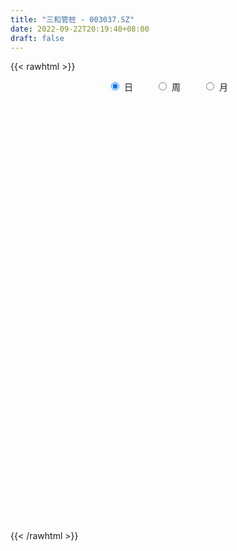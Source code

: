 ```yaml
---
title: "三和管桩 - 003037.SZ"
date: 2022-09-22T20:19:40+08:00
draft: false
---
```

{{< rawhtml >}}
    <div style="text-align: center">
        <label style="padding: 1rem;"><input style="margin-right: .5rem" type="radio" name="period" value="D" checked onclick="period_change(this)">日</label>
        <label style="padding: 1rem;"><input style="margin-right: .5rem" type="radio" name="period" value="W" onclick="period_change(this)">周</label>
        <label style="padding: 1rem;"><input style="margin-right: .5rem" type="radio" name="period" value="M" onclick="period_change(this)">月</label>
    </div>
    <div id="chart" style="height: 700px;"></div> 
    <script type="text/javascript">
        const D_v = [5301.03,1706.36,3498.71,2013.71,349649.25,334254.2,343968.99,286203.78,204456.62,157685.91,94236.72,183255.71,190884.16,237829.49,196422.0,197376.64,172792.05,131327.41,137493.92,116237.71,102566.91,311748.18,227845.79,264815.38,291096.59,201771.76,235494.17,226108.23,274872.89,354007.2,199041.1,156625.76,190788.99,308091.3,342649.59,266383.55,190186.34,237956.54,321488.14,242819.54,313119.17,256050.9,172291.54,163789.11,132136.22,150866.32,149695.83,127221.79,108490.17,94651.08,142031.72,84483.86,106888.43,70584.11,65045.91,63126.0,70216.28,133944.33,89244.57,75523.3,47062.44,70953.33,60453.13,41022.27,49917.97,50133.91,49850.0,29702.16,40403.69,71452.02,76559.81,59321.61,52942.58,39715.1,40090.27,42839.57,35541.72,54444.64,49399.37,30533.86,54380.41,36440.28,24188.76,30208.88,35808.5,22328.0,28522.53,22869.24,29165.64,25495.64,25645.24,25755.4,39080.32,25599.88,21111.59,27975.88,29688.51,16135.27,19774.58,20050.79,23814.03,15318.74,58101.99,33846.24,30864.48,28467.52,23961.0,29021.9,40413.49,73311.91,134956.51,128128.51,128453.16,91886.48,54942.56,51022.56,59024.03,49959.22,65182.86,42153.44,33028.21,35037.28,23831.06,25658.07,31730.62,27916.99,23929.85,22940.35,119281.01,225812.82,127771.06,71928.17,64176.65,59645.09,47185.16,73302.04,39650.29,42131.0,70330.91,82729.14,49218.95,46110.27,29438.0,25302.88,32396.74,87660.4,69411.8,49782.06,45460.07,26468.0,26553.58,30010.79,21167.0,23637.0,38392.74,31884.28,14632.79,20701.7,13589.74,15098.98,10272.0,12914.53,11659.0,21312.74,44224.32,17415.22,16253.22,14808.55,25032.77,11688.16,20119.31,17196.06,21965.94,17974.0,12784.85,14295.64,18733.53,11072.0,11554.65,8308.0,18277.26,12826.53,15573.79,31274.53,16316.0,15366.95,17747.79,9290.58,14943.0,15125.0,9905.0,9773.53,91908.63,95047.04,42643.95,36576.21,27342.94,37544.25,45879.87,29993.0,25105.0,21514.79,15298.0,46850.27,70587.27,46567.27,32630.48,28461.99,23954.0,17854.0,45198.0,84145.0,46287.79,25235.79,34043.0,12586.74,13490.0,10885.0,11270.0,17770.79,64590.58,39655.79,83040.53,161104.79,217487.18,257380.6,220084.38,155992.17,111512.06,64205.43,129897.32,200095.64,143507.0,89528.84,59634.0,81220.99,38849.59,36702.22,23939.47,56880.0,61277.32,35701.0,56170.62,140897.77,207141.08,107073.0,103087.68,142788.0,157267.0,104273.12,73507.0,58540.0,85213.09,49976.79,30924.79,32088.0,34344.79,42871.79,40784.0,37700.0,39213.32,62044.0,80841.52,54465.86,32310.07,37505.41,33995.07,50704.6,38510.0,81272.79,47042.48,45796.0,35990.0,26161.0,39146.0,35386.0,54786.83,64259.0,47674.0,36213.79,98830.99,254250.92,360750.94,267447.44,195051.51,140923.92,102895.84,356052.26,250495.0,185528.41,237158.74,176478.99,134289.0,105772.34,271023.76,283090.13,312162.65,310682.44,378088.28,338812.57,317728.51,292858.78,254356.79,172471.0,173235.37,205186.5,126527.5,156425.36,124815.1,94079.3,170332.0,109648.73,131991.81,136661.17,126465.74,118167.48,75030.74,66695.78,92822.83,69570.79,92495.74,131871.74,100904.74,106701.0,98325.0,208034.83,225581.19,136098.0,107469.21,88077.79,82589.0,66918.21,66697.31,76006.02,73641.0,119031.02,73761.76,60722.84,64888.1,48155.53,46585.31,60304.25,57155.52,32308.39,113858.41,259451.41,152775.25,119229.0,83759.25,66136.25,84803.06,62209.0,45056.0,37699.0,40075.0,41658.0,32731.0,39595.94,25628.0,57367.38,31073.98,26793.6,19991.0,21754.0,14942.53,24142.0,36498.0,29647.51,21206.0,43310.94,22962.0,23244.0,21061.0,12341.0,16400.58,26809.42,53262.04,36720.74,20372.0,43375.0,53705.69,76182.32,49653.58,83277.32,50372.0,41158.0,37373.0,225183.7,242214.33,124624.63,217065.72,126584.86,107900.21,101265.04,92590.74,85751.02]
const D_histogram = [0.0,0.0587122507,0.1567561822,0.2803373116,0.3655823183,0.4782947865,0.501030891,0.5250263428,0.4465246979,0.319640857,0.2130272921,0.1714471417,0.151357784,0.1556574074,0.154241751,0.1259921721,0.0399976801,-0.0235283799,-0.0785223679,-0.1627591961,-0.1367318073,-0.0866798907,-0.057181294,0.0473635719,0.1142237166,0.1326387208,0.1640939587,0.2202067461,0.3438523546,0.2721790445,0.0933458585,-0.0324483496,-0.0232421381,0.0803609158,0.1226440849,0.1316551735,0.0839398066,0.1516745557,0.1800228845,0.1709391905,0.2686684412,0.2023341445,0.1472269228,0.0161941963,-0.0739085137,-0.2055792571,-0.2614829413,-0.3199776024,-0.399274916,-0.4291081073,-0.5058064721,-0.5575659282,-0.6126843967,-0.6196736784,-0.6266265986,-0.629849506,-0.5729704649,-0.4207460372,-0.3383117736,-0.3133817183,-0.2772235533,-0.2193370329,-0.1758932593,-0.1421020645,-0.1324010226,-0.1060971658,-0.1088146594,-0.097422875,-0.0660756189,-0.028818748,0.0255710113,0.0616246084,0.0618188278,0.0668276005,0.0565702143,0.0352385398,0.0284252941,-0.0002663623,-0.0424426648,-0.077361486,-0.0636049755,-0.0696936584,-0.0647685403,-0.0798541661,-0.1160819708,-0.1327651094,-0.116237398,-0.0884297234,-0.0452355119,-0.0226383003,-0.0013203423,-0.0055312447,0.0185243953,0.0194267475,0.0140217835,0.0144875442,-0.0063133635,-0.0176409939,-0.0141006407,-0.0001184233,0.0024450822,0.0111133136,0.0639714413,0.0886415646,0.0864905925,0.0597861858,0.0310811424,-0.0063784087,-0.0013981684,0.084807816,0.1438218557,0.216832637,0.268767688,0.232681999,0.156189667,0.1148228212,0.0431337495,0.0192785302,0.0227821735,0.018309341,0.0020098075,-0.0195762521,-0.0241543094,-0.0260733349,-0.0095731133,-0.0117273396,-0.0235196254,-0.0208976073,0.0634213332,0.1733218048,0.1648265803,0.1300561358,0.114166554,0.1036639378,0.0770685847,0.0128871848,-0.0249304041,-0.0543952112,-0.0303691903,0.0074864565,0.0194617177,0.0049708848,0.0008051629,-0.0043305604,-0.0168151114,0.0216702115,0.0364287713,0.0520517516,0.0257974335,0.0116269783,-0.0070167401,-0.0076874104,-0.0161855426,-0.0150675139,-0.0487898338,-0.094812308,-0.1159213079,-0.1494003735,-0.1508847932,-0.1280648163,-0.1068701057,-0.0996869197,-0.0835662879,-0.0778146832,-0.1074042858,-0.1279930151,-0.1307201514,-0.1243637951,-0.1315091412,-0.1215538971,-0.122184988,-0.1246725848,-0.1330146587,-0.1462002628,-0.1288502581,-0.0987205552,-0.088100472,-0.0664520282,-0.0363219048,-0.012583141,0.021250136,0.0487394259,0.0668712466,0.1003712563,0.1166299679,0.1330893922,0.1268104457,0.124188601,0.120522464,0.1212246879,0.1205227486,0.1180646315,0.1794595586,0.2013058688,0.1910162457,0.1817483057,0.1585142738,0.1554630184,0.1495513171,0.1233086648,0.083503074,0.0594290331,0.0405981832,0.0419026927,0.057578296,0.0596104432,0.0605068633,0.061144709,0.0486841546,0.031108725,0.03032312,0.0515203013,0.0431475927,0.0242397387,-0.0182043525,-0.0412251885,-0.0584292733,-0.0664852559,-0.0688717207,-0.0572117404,-0.0129778464,0.0047111462,0.0412003534,0.1359678669,0.1809368928,0.2480829932,0.2050667054,0.1617989102,0.0966603364,0.0433441277,0.0314047375,0.0746717891,0.0314019917,-0.0192383587,-0.0654181637,-0.1687735727,-0.233877912,-0.2927592954,-0.3133538549,-0.2628466359,-0.1947116798,-0.1486502613,-0.1108418004,-0.0097360545,0.065138483,0.0869512879,0.1188367487,0.143606034,0.1425058085,0.1357729537,0.1147041665,0.0874074512,0.0389317884,-0.0082406314,-0.049551859,-0.0759763902,-0.0915118456,-0.1087719204,-0.1304274749,-0.1476619506,-0.1730107247,-0.1685370477,-0.1273526777,-0.1173579311,-0.1361031677,-0.1498712005,-0.1345673996,-0.1034520107,-0.0689269699,-0.0096668743,0.0122344173,0.0325183067,0.020656707,0.0198541398,0.0381053365,0.0404520368,0.0581419561,0.0658817332,0.0444928819,0.0499007894,0.1208467618,0.2352579507,0.2510394398,0.2227475816,0.1505760532,0.1679371966,0.2471427645,0.2225496906,0.1547394418,0.0860179069,0.063527651,-0.0336125194,-0.1334441772,-0.1254025284,-0.0920033777,-0.0270210112,0.092064628,0.2469049468,0.2591225981,0.2923969738,0.3134842078,0.274058725,0.2555830546,0.1982938362,0.1294391078,-0.0161023343,-0.1120603934,-0.1467659715,-0.1734728567,-0.1799692078,-0.2375030925,-0.2354005996,-0.2197435833,-0.1908053679,-0.1552630358,-0.1655921078,-0.161633944,-0.1683433906,-0.1503712011,-0.1456082178,-0.1605295014,-0.1311190571,-0.1038831906,-0.0734576958,-0.0705403057,-0.0089136016,0.0543918736,0.0629765379,0.0685785314,0.0501630688,0.0060577877,-0.0173895706,-0.045127282,-0.0427265375,-0.0399711839,-0.0217306664,-0.0278762031,-0.0412626316,-0.034141014,-0.0463696951,-0.073170918,-0.1126396053,-0.1162407901,-0.1275396815,-0.0553501515,0.0144560322,0.0331273589,-0.0087475332,-0.0046699241,0.0031178221,0.024941014,0.0147935463,0.0093564304,0.002029956,0.0085767702,-0.0007943624,-0.0024187256,-0.0144131386,-0.0150149112,-0.0524444177,-0.0827954142,-0.0814029154,-0.068936145,-0.0519391749,-0.0405335124,-0.0382433059,-0.0187250239,0.0004001535,0.0106173353,0.0319221268,0.0449469418,0.0405096229,0.0316494252,0.0299820331,0.0245457282,0.0252724734,0.0412535804,0.0301261527,0.0210293977,0.0461813742,0.062019902,0.0844510122,0.0879478628,0.10854945,0.111102984,0.0891937284,0.0739567281,0.1113952024,0.1407043899,0.1337050428,0.1518736339,0.1053845198,0.06651477,0.0279249398,0.0106151529,0.0075264985]
const D_fast = [0.0,0.0733903134,0.2106232904,0.4042887477,0.5809293339,0.8132154988,0.961209326,1.1164613636,1.1495908931,1.1026172665,1.0492605247,1.0505421597,1.068292248,1.1115062232,1.1486510046,1.1518994686,1.0759043967,1.0064962417,0.9318716617,0.8069450346,0.7987894716,0.8271714154,0.8423746886,0.9587604475,1.0541765213,1.1057512057,1.1782299333,1.2893944072,1.4990031044,1.4953745554,1.339877834,1.2059715385,1.2093672154,1.3330604983,1.4060046886,1.4479295706,1.4211991554,1.5268525434,1.6002065934,1.633857697,1.798754058,1.7830032974,1.7647028063,1.637718629,1.5291387905,1.3460732329,1.2247988133,1.0863097516,0.907193709,0.7700834909,0.5669335081,0.3757825699,0.1674930022,0.005585301,-0.1580242689,-0.3187095528,-0.405073128,-0.3580352096,-0.3601788893,-0.4135942637,-0.446741987,-0.4436897247,-0.444219266,-0.4459535874,-0.4693528011,-0.4695732358,-0.4994943941,-0.5124583286,-0.4976299771,-0.4675777932,-0.4067952811,-0.355335532,-0.3396866056,-0.3179709328,-0.3140857654,-0.326607805,-0.3263147271,-0.3550729741,-0.4078599428,-0.4621191354,-0.4642638689,-0.4877759664,-0.4990429833,-0.5340921506,-0.5993404481,-0.6492148641,-0.6617465021,-0.6560462583,-0.6241609248,-0.6072232883,-0.5862354159,-0.5918291294,-0.5631423907,-0.5573833516,-0.5592828696,-0.5551952229,-0.5775744715,-0.5933123503,-0.5932971574,-0.5793445458,-0.5761697697,-0.5647232099,-0.495872222,-0.4490417075,-0.4295700314,-0.4413278916,-0.4622626495,-0.5013168028,-0.4966861046,-0.3892781661,-0.2943086625,-0.167089722,-0.047962749,-0.0258779382,-0.0633228535,-0.075983994,-0.1368896283,-0.155925215,-0.1467260284,-0.1466215257,-0.1624186073,-0.1888987299,-0.1995153646,-0.2079527238,-0.1938457805,-0.1989318417,-0.2166040338,-0.2192064176,-0.1190321437,0.034198779,0.0669101997,0.0646537891,0.0773058458,0.092719214,0.0853910071,0.0244314034,-0.0196187865,-0.0626823964,-0.0462486731,-0.0065214122,0.0103192785,-0.0029288332,-0.0068932645,-0.0131116278,-0.0297999566,0.0141029192,0.0379686718,0.06660459,0.0467996302,0.0355359196,0.0151380161,0.0125454933,0.0000009755,-0.0026478744,-0.0485676528,-0.1182932039,-0.1683825308,-0.2392116897,-0.2784173078,-0.2876135349,-0.2931363507,-0.3108748946,-0.3156458349,-0.329347901,-0.385788575,-0.4383755581,-0.4737827322,-0.4985173247,-0.5385399561,-0.5589731863,-0.5901505241,-0.6238062672,-0.6654020058,-0.7151376756,-0.7300002354,-0.7245506713,-0.7359557061,-0.7309202694,-0.7098706222,-0.6892776437,-0.6501318327,-0.6104576863,-0.5756080539,-0.5170152301,-0.4715990266,-0.4218672542,-0.3964435892,-0.3680182838,-0.3415538047,-0.3105454088,-0.281116661,-0.2540586202,-0.1477988034,-0.0756260261,-0.0381615878,-0.0019924513,0.0144020852,0.0502165844,0.0816927125,0.0862772263,0.0673474041,0.0581306214,0.0494493173,0.0612295,0.0912996773,0.1082344352,0.1242575711,0.1401815942,0.1398920784,0.1300938301,0.136889005,0.1709662616,0.1733804512,0.1605325319,0.1135373526,0.0802102195,0.0483988164,0.0237215197,0.0041171247,0.00147417,0.0424636023,0.0613303815,0.108119677,0.2368791573,0.3270824064,0.4562492551,0.4644996436,0.461681576,0.4207080862,0.3782279095,0.3741397037,0.4360747026,0.4006554031,0.345205463,0.2826711171,0.137122315,0.0135484977,-0.1185227096,-0.2174557328,-0.2326601728,-0.2132031367,-0.2043042835,-0.1942062727,-0.0955345404,-0.0043753822,0.0391752448,0.1007698927,0.1614406865,0.1959669131,0.2231772967,0.2307845512,0.2253396987,0.186596983,0.1373644053,0.083665213,0.0382465842,-0.0001668325,-0.0446198874,-0.0988823106,-0.153032274,-0.2216337293,-0.2592943143,-0.2499481137,-0.2692928498,-0.3220638784,-0.3732997113,-0.3916377603,-0.3863853741,-0.3690920758,-0.3122486988,-0.2872888028,-0.2588753367,-0.2655727598,-0.2614117919,-0.2336342611,-0.2211745516,-0.1889491433,-0.1647389329,-0.1750045637,-0.1571214589,-0.055963796,0.1172618805,0.1958032296,0.2231982668,0.1886707517,0.2480161942,0.3890074532,0.420051802,0.3909264137,0.3437093554,0.3371010123,0.231557712,0.0983650099,0.0750560267,0.085454333,0.1436814466,0.2857832429,0.5023497984,0.5793480992,0.6857217183,0.7851800043,0.8142692027,0.859689296,0.8519735367,0.8154785852,0.6659115596,0.5419384021,0.4705413311,0.4004662318,0.3489775787,0.2320679208,0.1753202639,0.1360413843,0.1172782578,0.1140048309,0.062277732,0.0258274097,-0.0229678845,-0.0425884952,-0.0742275664,-0.1292812253,-0.1326505453,-0.1313854764,-0.1193244056,-0.134042092,-0.0746437882,0.0022596554,0.0265884541,0.0493350804,0.043460385,0.0008695509,-0.0269252,-0.065944732,-0.0742256219,-0.0814630642,-0.0686552134,-0.0817698008,-0.1054718872,-0.1068855231,-0.1307066279,-0.1758005804,-0.243429169,-0.2760905513,-0.3192743631,-0.260922371,-0.1875021793,-0.1605490128,-0.2046107881,-0.2017006602,-0.1931334583,-0.1650750129,-0.171524094,-0.1746221024,-0.1814410878,-0.1727500811,-0.1823198042,-0.1845488488,-0.2001465464,-0.2045020469,-0.2550426578,-0.3060925079,-0.3250507379,-0.3298180038,-0.3258058274,-0.324533543,-0.331804163,-0.3169671369,-0.2977419212,-0.2848704055,-0.2555850824,-0.2313235319,-0.225633445,-0.2265812864,-0.2207531703,-0.2200530431,-0.2130081795,-0.1867136775,-0.190309567,-0.1941489726,-0.1574516525,-0.1261081493,-0.082564286,-0.0570804697,-0.00934152,0.02098776,0.0213769365,0.0246291182,0.0899163932,0.1544016782,0.1808285917,0.2369655914,0.2168226071,0.1945815499,0.1629729546,0.1483169559,0.1471099262]
const D_slow = [0.0,0.0146780627,0.0538671082,0.1239514361,0.2153470157,0.3349207123,0.4601784351,0.5914350208,0.7030661952,0.7829764095,0.8362332325,0.879095018,0.916934464,0.9558488158,0.9944092536,1.0259072966,1.0359067166,1.0300246216,1.0103940296,0.9697042306,0.9355212788,0.9138513061,0.8995559826,0.9113968756,0.9399528047,0.9731124849,1.0141359746,1.0691876611,1.1551507498,1.2231955109,1.2465319755,1.2384198881,1.2326093536,1.2526995825,1.2833606037,1.3162743971,1.3372593488,1.3751779877,1.4201837088,1.4629185065,1.5300856168,1.5806691529,1.6174758836,1.6215244327,1.6030473042,1.55165249,1.4862817546,1.406287354,1.306468625,1.1991915982,1.0727399802,0.9333484981,0.7801773989,0.6252589794,0.4686023297,0.3111399532,0.167897337,0.0627108277,-0.0218671157,-0.1002125453,-0.1695184337,-0.2243526919,-0.2683260067,-0.3038515228,-0.3369517785,-0.3634760699,-0.3906797348,-0.4150354535,-0.4315543583,-0.4387590453,-0.4323662924,-0.4169601403,-0.4015054334,-0.3847985333,-0.3706559797,-0.3618463448,-0.3547400212,-0.3548066118,-0.365417278,-0.3847576495,-0.4006588934,-0.418082308,-0.434274443,-0.4542379846,-0.4832584773,-0.5164497546,-0.5455091041,-0.567616535,-0.5789254129,-0.584584988,-0.5849150736,-0.5862978847,-0.5816667859,-0.5768100991,-0.5733046532,-0.5696827671,-0.571261108,-0.5756713565,-0.5791965166,-0.5792261225,-0.5786148519,-0.5758365235,-0.5598436632,-0.5376832721,-0.5160606239,-0.5011140775,-0.4933437919,-0.494938394,-0.4952879362,-0.4740859821,-0.4381305182,-0.383922359,-0.316730437,-0.2585599372,-0.2195125205,-0.1908068152,-0.1800233778,-0.1752037453,-0.1695082019,-0.1649308666,-0.1644284148,-0.1693224778,-0.1753610551,-0.1818793889,-0.1842726672,-0.1872045021,-0.1930844084,-0.1983088103,-0.182453477,-0.1391230258,-0.0979163807,-0.0654023467,-0.0368607082,-0.0109447238,0.0083224224,0.0115442186,0.0053116176,-0.0082871852,-0.0158794828,-0.0140078687,-0.0091424392,-0.007899718,-0.0076984273,-0.0087810674,-0.0129848453,-0.0075672924,0.0015399005,0.0145528384,0.0210021967,0.0239089413,0.0221547563,0.0202329037,0.016186518,0.0124196396,0.0002221811,-0.0234808959,-0.0524612229,-0.0898113162,-0.1275325145,-0.1595487186,-0.186266245,-0.211187975,-0.2320795469,-0.2515332177,-0.2783842892,-0.310382543,-0.3430625808,-0.3741535296,-0.4070308149,-0.4374192892,-0.4679655362,-0.4991336824,-0.5323873471,-0.5689374128,-0.6011499773,-0.6258301161,-0.6478552341,-0.6644682412,-0.6735487174,-0.6766945026,-0.6713819686,-0.6591971122,-0.6424793005,-0.6173864864,-0.5882289945,-0.5549566464,-0.523254035,-0.4922068847,-0.4620762687,-0.4317700967,-0.4016394096,-0.3721232517,-0.327258362,-0.2769318949,-0.2291778334,-0.183740757,-0.1441121886,-0.105246434,-0.0678586047,-0.0370314385,-0.01615567,-0.0012984117,0.0088511341,0.0193268073,0.0337213813,0.0486239921,0.0637507079,0.0790368851,0.0912079238,0.098985105,0.106565885,0.1194459604,0.1302328585,0.1362927932,0.1317417051,0.1214354079,0.1068280896,0.0902067757,0.0729888455,0.0586859104,0.0554414488,0.0566192353,0.0669193236,0.1009112904,0.1461455136,0.2081662619,0.2594329382,0.2998826658,0.3240477499,0.3348837818,0.3427349662,0.3614029135,0.3692534114,0.3644438217,0.3480892808,0.3058958876,0.2474264096,0.1742365858,0.0958981221,0.0301864631,-0.0184914569,-0.0556540222,-0.0833644723,-0.0857984859,-0.0695138652,-0.0477760432,-0.018066856,0.0178346525,0.0534611046,0.087404343,0.1160803847,0.1379322475,0.1476651946,0.1456050367,0.133217072,0.1142229744,0.091345013,0.0641520329,0.0315451642,-0.0053703234,-0.0486230046,-0.0907572665,-0.122595436,-0.1519349187,-0.1859607107,-0.2234285108,-0.2570703607,-0.2829333634,-0.3001651059,-0.3025818245,-0.2995232201,-0.2913936434,-0.2862294667,-0.2812659317,-0.2717395976,-0.2616265884,-0.2470910994,-0.2306206661,-0.2194974456,-0.2070222483,-0.1768105578,-0.1179960702,-0.0552362102,0.0004506852,0.0380946985,0.0800789976,0.1418646888,0.1975021114,0.2361869719,0.2576914486,0.2735733613,0.2651702315,0.2318091872,0.2004585551,0.1774577107,0.1707024578,0.1937186149,0.2554448516,0.3202255011,0.3933247445,0.4716957965,0.5402104777,0.6041062414,0.6536797004,0.6860394774,0.6820138938,0.6539987955,0.6173073026,0.5739390884,0.5289467865,0.4695710134,0.4107208635,0.3557849676,0.3080836257,0.2692678667,0.2278698398,0.1874613538,0.1453755061,0.1077827058,0.0713806514,0.031248276,-0.0015314882,-0.0275022859,-0.0458667098,-0.0635017863,-0.0657301866,-0.0521322182,-0.0363880838,-0.0192434509,-0.0067026837,-0.0051882368,-0.0095356295,-0.02081745,-0.0314990844,-0.0414918803,-0.0469245469,-0.0538935977,-0.0642092556,-0.0727445091,-0.0843369329,-0.1026296624,-0.1307895637,-0.1598497612,-0.1917346816,-0.2055722195,-0.2019582114,-0.1936763717,-0.195863255,-0.197030736,-0.1962512805,-0.190016027,-0.1863176404,-0.1839785328,-0.1834710438,-0.1813268512,-0.1815254418,-0.1821301232,-0.1857334079,-0.1894871357,-0.2025982401,-0.2232970937,-0.2436478225,-0.2608818588,-0.2738666525,-0.2840000306,-0.2935608571,-0.298242113,-0.2981420747,-0.2954877409,-0.2875072092,-0.2762704737,-0.266143068,-0.2582307117,-0.2507352034,-0.2445987713,-0.238280653,-0.2279672579,-0.2204357197,-0.2151783703,-0.2036330267,-0.1881280512,-0.1670152982,-0.1450283325,-0.11789097,-0.090115224,-0.0678167919,-0.0493276099,-0.0214788093,0.0136972882,0.0471235489,0.0850919574,0.1114380874,0.1280667799,0.1350480148,0.137701803,0.1395834277]
const D_data = [['2021-02-04', 7.66, 9.19, 7.66, 9.19],['2021-02-05', 10.11, 10.11, 10.11, 10.11],['2021-02-08', 11.12, 11.12, 11.12, 11.12],['2021-02-09', 12.23, 12.23, 12.23, 12.23],['2021-02-10', 13.45, 12.6, 11.89, 13.45],['2021-02-18', 11.8, 13.86, 11.55, 13.86],['2021-02-19', 13.37, 13.55, 13.02, 15.0],['2021-02-22', 13.21, 14.18, 13.02, 14.47],['2021-02-23', 13.85, 13.23, 13.1, 14.17],['2021-02-24', 13.16, 12.48, 12.31, 13.17],['2021-02-25', 12.55, 12.43, 12.37, 12.79],['2021-02-26', 12.05, 13.12, 11.9, 13.49],['2021-03-01', 12.97, 13.48, 12.78, 14.0],['2021-03-02', 13.3, 14.0, 13.24, 14.38],['2021-03-03', 13.68, 14.2, 13.46, 14.33],['2021-03-04', 14.1, 14.04, 13.93, 14.69],['2021-03-05', 13.7, 13.22, 13.17, 14.5],['2021-03-08', 13.15, 13.25, 12.99, 13.67],['2021-03-09', 12.98, 13.14, 12.37, 13.59],['2021-03-10', 12.91, 12.44, 12.38, 13.36],['2021-03-11', 12.76, 13.68, 12.63, 13.68],['2021-03-12', 14.48, 14.23, 13.9, 14.98],['2021-03-15', 14.0, 14.26, 14.0, 15.3],['2021-03-16', 14.34, 15.69, 13.8, 15.69],['2021-03-17', 15.41, 15.88, 15.01, 16.48],['2021-03-18', 15.48, 15.74, 15.07, 15.92],['2021-03-19', 15.4, 16.3, 15.31, 16.96],['2021-03-22', 16.3, 17.15, 16.06, 17.57],['2021-03-23', 17.15, 18.87, 16.61, 18.87],['2021-03-24', 18.84, 16.98, 16.98, 19.78],['2021-03-25', 15.8, 15.28, 15.28, 16.28],['2021-03-26', 14.85, 15.32, 14.7, 15.87],['2021-03-29', 15.15, 16.85, 15.15, 16.85],['2021-03-30', 16.86, 18.54, 16.86, 18.54],['2021-03-31', 18.61, 18.43, 17.65, 20.3],['2021-04-01', 17.86, 18.44, 17.24, 19.22],['2021-04-02', 18.17, 17.9, 17.4, 18.73],['2021-04-06', 17.61, 19.69, 17.26, 19.69],['2021-04-07', 20.47, 19.79, 19.12, 21.0],['2021-04-08', 19.46, 19.72, 18.99, 20.97],['2021-04-09', 19.14, 21.69, 19.14, 21.69],['2021-04-12', 20.95, 20.13, 19.6, 21.25],['2021-04-13', 19.97, 20.31, 19.65, 21.2],['2021-04-14', 19.75, 19.15, 18.28, 20.2],['2021-04-15', 19.13, 19.27, 18.8, 19.97],['2021-04-16', 19.05, 18.26, 18.11, 19.27],['2021-04-19', 17.92, 18.73, 17.54, 18.99],['2021-04-20', 18.51, 18.36, 18.3, 19.35],['2021-04-21', 18.36, 17.63, 17.51, 18.38],['2021-04-22', 18.01, 17.8, 17.71, 18.5],['2021-04-23', 17.8, 16.71, 16.38, 17.98],['2021-04-26', 16.72, 16.39, 16.21, 16.83],['2021-04-27', 16.49, 15.71, 15.6, 16.83],['2021-04-28', 15.5, 15.75, 15.37, 15.86],['2021-04-29', 15.73, 15.29, 15.2, 15.74],['2021-04-30', 15.14, 14.86, 14.83, 15.35],['2021-05-06', 14.88, 15.31, 14.87, 15.5],['2021-05-07', 15.32, 16.69, 15.06, 16.84],['2021-05-10', 16.37, 16.15, 16.04, 16.59],['2021-05-11', 16.1, 15.45, 15.06, 16.1],['2021-05-12', 15.26, 15.5, 15.01, 15.6],['2021-05-13', 15.3, 15.8, 15.16, 16.29],['2021-05-14', 15.57, 15.7, 15.43, 16.01],['2021-05-17', 15.77, 15.62, 15.51, 15.97],['2021-05-18', 15.51, 15.28, 15.08, 15.51],['2021-05-19', 15.28, 15.44, 15.2, 15.79],['2021-05-20', 15.38, 15.0, 15.0, 15.38],['2021-05-21', 15.0, 15.06, 14.95, 15.18],['2021-05-24', 15.15, 15.3, 15.15, 15.47],['2021-05-25', 15.19, 15.46, 14.95, 15.66],['2021-05-26', 15.39, 15.86, 15.34, 15.97],['2021-05-27', 15.7, 15.85, 15.65, 16.04],['2021-05-28', 15.8, 15.49, 15.4, 15.99],['2021-05-31', 15.4, 15.56, 15.2, 15.65],['2021-06-01', 15.56, 15.35, 15.28, 15.58],['2021-06-02', 15.31, 15.11, 15.05, 15.31],['2021-06-03', 15.24, 15.19, 15.17, 15.4],['2021-06-04', 15.19, 14.78, 14.63, 15.19],['2021-06-07', 14.75, 14.35, 14.14, 14.75],['2021-06-08', 14.32, 14.13, 14.1, 14.32],['2021-06-09', 14.05, 14.57, 14.05, 14.86],['2021-06-10', 14.42, 14.23, 14.2, 14.5],['2021-06-11', 14.1, 14.25, 14.1, 14.39],['2021-06-15', 14.25, 13.85, 13.78, 14.3],['2021-06-16', 13.9, 13.3, 13.21, 13.92],['2021-06-17', 13.35, 13.23, 13.16, 13.48],['2021-06-18', 13.23, 13.47, 13.05, 13.65],['2021-06-21', 13.39, 13.57, 13.21, 13.65],['2021-06-22', 13.68, 13.82, 13.51, 13.93],['2021-06-23', 13.83, 13.63, 13.6, 13.93],['2021-06-24', 13.58, 13.64, 13.33, 13.88],['2021-06-25', 13.6, 13.28, 13.23, 13.6],['2021-06-28', 13.28, 13.61, 13.28, 13.88],['2021-06-29', 13.45, 13.32, 13.26, 13.58],['2021-06-30', 13.32, 13.16, 13.11, 13.4],['2021-07-01', 13.09, 13.15, 13.09, 13.61],['2021-07-02', 13.02, 12.75, 12.73, 13.09],['2021-07-05', 12.7, 12.69, 12.63, 12.82],['2021-07-06', 12.83, 12.76, 12.69, 12.95],['2021-07-07', 12.6, 12.85, 12.6, 12.91],['2021-07-08', 12.9, 12.67, 12.63, 13.0],['2021-07-09', 12.77, 12.7, 12.6, 12.85],['2021-07-12', 12.82, 13.37, 12.78, 13.5],['2021-07-13', 13.2, 13.21, 13.1, 13.32],['2021-07-14', 13.24, 12.93, 12.85, 13.28],['2021-07-15', 12.96, 12.53, 12.39, 12.98],['2021-07-16', 12.4, 12.32, 12.16, 12.45],['2021-07-19', 12.29, 11.97, 11.92, 12.29],['2021-07-20', 11.94, 12.34, 11.74, 12.64],['2021-07-21', 12.83, 13.57, 12.73, 13.57],['2021-07-22', 13.54, 13.65, 13.05, 14.24],['2021-07-23', 13.5, 14.27, 13.15, 14.55],['2021-07-26', 14.37, 14.49, 13.7, 14.98],['2021-07-27', 14.15, 13.59, 13.25, 14.36],['2021-07-28', 13.3, 12.9, 12.51, 13.85],['2021-07-29', 13.03, 13.1, 12.68, 13.16],['2021-07-30', 13.17, 12.45, 12.36, 13.2],['2021-08-02', 12.38, 12.79, 12.03, 12.82],['2021-08-03', 12.98, 13.07, 12.65, 13.46],['2021-08-04', 13.15, 12.96, 12.83, 13.2],['2021-08-05', 12.79, 12.74, 12.55, 13.07],['2021-08-06', 12.74, 12.54, 12.42, 12.94],['2021-08-09', 12.4, 12.64, 12.37, 12.78],['2021-08-10', 12.65, 12.61, 12.51, 12.74],['2021-08-11', 12.65, 12.84, 12.56, 12.98],['2021-08-12', 12.76, 12.61, 12.58, 12.87],['2021-08-13', 12.56, 12.41, 12.39, 12.58],['2021-08-16', 12.42, 12.52, 12.4, 12.54],['2021-08-17', 12.55, 13.77, 12.4, 13.77],['2021-08-18', 14.25, 14.69, 13.98, 14.97],['2021-08-19', 14.09, 13.6, 13.51, 14.25],['2021-08-20', 13.51, 13.26, 13.09, 13.58],['2021-08-23', 13.39, 13.45, 13.11, 13.62],['2021-08-24', 13.36, 13.53, 13.18, 13.61],['2021-08-25', 13.57, 13.3, 13.22, 13.6],['2021-08-26', 12.75, 12.62, 12.45, 12.93],['2021-08-27', 12.52, 12.67, 12.52, 12.86],['2021-08-30', 12.6, 12.56, 12.2, 12.6],['2021-08-31', 12.56, 13.18, 12.41, 13.35],['2021-09-01', 13.0, 13.51, 12.66, 13.7],['2021-09-02', 13.52, 13.33, 13.16, 13.52],['2021-09-03', 13.31, 13.0, 12.87, 13.31],['2021-09-06', 12.94, 13.08, 12.83, 13.25],['2021-09-07', 13.06, 13.04, 12.93, 13.11],['2021-09-08', 13.03, 12.89, 12.85, 13.13],['2021-09-09', 12.9, 13.6, 12.82, 14.08],['2021-09-10', 13.47, 13.47, 13.35, 13.99],['2021-09-13', 13.29, 13.6, 13.28, 13.68],['2021-09-14', 13.5, 13.08, 13.08, 13.58],['2021-09-15', 12.91, 13.14, 12.82, 13.29],['2021-09-16', 13.13, 13.0, 12.95, 13.33],['2021-09-17', 12.98, 13.17, 12.86, 13.43],['2021-09-22', 12.99, 13.04, 12.86, 13.28],['2021-09-23', 13.13, 13.13, 13.06, 13.24],['2021-09-24', 13.19, 12.58, 12.4, 13.19],['2021-09-27', 12.58, 12.15, 11.85, 12.58],['2021-09-28', 12.09, 12.19, 12.05, 12.29],['2021-09-29', 12.2, 11.77, 11.74, 12.2],['2021-09-30', 11.86, 11.94, 11.86, 12.12],['2021-10-08', 12.15, 12.17, 12.0, 12.25],['2021-10-11', 12.24, 12.15, 12.11, 12.29],['2021-10-12', 12.14, 11.94, 11.81, 12.14],['2021-10-13', 12.01, 12.01, 11.81, 12.05],['2021-10-14', 11.91, 11.84, 11.74, 12.01],['2021-10-15', 11.68, 11.22, 11.01, 11.75],['2021-10-18', 11.12, 11.06, 11.03, 11.27],['2021-10-19', 11.05, 11.07, 11.01, 11.15],['2021-10-20', 11.06, 11.04, 11.01, 11.17],['2021-10-21', 11.04, 10.71, 10.7, 11.05],['2021-10-22', 10.87, 10.77, 10.7, 10.89],['2021-10-25', 10.57, 10.5, 10.43, 10.76],['2021-10-26', 10.5, 10.3, 10.25, 10.7],['2021-10-27', 10.34, 10.02, 9.8, 10.34],['2021-10-28', 9.92, 9.71, 9.67, 10.05],['2021-10-29', 9.7, 9.91, 9.64, 9.98],['2021-11-01', 9.95, 10.02, 9.8, 10.1],['2021-11-02', 10.09, 9.72, 9.63, 10.09],['2021-11-03', 9.7, 9.79, 9.66, 9.83],['2021-11-04', 9.7, 9.9, 9.7, 9.95],['2021-11-05', 9.9, 9.85, 9.79, 9.96],['2021-11-08', 9.85, 10.04, 9.68, 10.05],['2021-11-09', 10.04, 10.06, 10.02, 10.16],['2021-11-10', 10.03, 10.02, 9.83, 10.05],['2021-11-11', 10.02, 10.33, 9.97, 10.44],['2021-11-12', 10.23, 10.25, 10.16, 10.3],['2021-11-15', 10.24, 10.36, 10.2, 10.37],['2021-11-16', 10.37, 10.13, 10.1, 10.39],['2021-11-17', 10.13, 10.18, 10.08, 10.21],['2021-11-18', 10.19, 10.18, 10.18, 10.37],['2021-11-19', 10.18, 10.26, 10.02, 10.29],['2021-11-22', 10.39, 10.28, 10.2, 10.39],['2021-11-23', 10.32, 10.29, 10.23, 10.33],['2021-11-24', 10.27, 11.32, 10.21, 11.32],['2021-11-25', 11.4, 11.16, 11.1, 11.57],['2021-11-26', 11.16, 10.91, 10.85, 11.16],['2021-11-29', 10.89, 10.99, 10.69, 11.04],['2021-11-30', 10.96, 10.84, 10.81, 11.05],['2021-12-01', 10.87, 11.13, 10.76, 11.17],['2021-12-02', 11.1, 11.18, 10.93, 11.34],['2021-12-03', 11.1, 10.94, 10.86, 11.16],['2021-12-06', 10.99, 10.67, 10.66, 11.06],['2021-12-07', 10.67, 10.75, 10.67, 10.92],['2021-12-08', 10.68, 10.74, 10.68, 10.79],['2021-12-09', 10.81, 10.98, 10.75, 11.26],['2021-12-10', 11.02, 11.25, 11.0, 11.7],['2021-12-13', 11.16, 11.18, 10.98, 11.48],['2021-12-14', 11.14, 11.23, 10.98, 11.27],['2021-12-15', 11.23, 11.29, 11.17, 11.32],['2021-12-16', 11.33, 11.15, 11.09, 11.34],['2021-12-17', 11.15, 11.05, 11.0, 11.16],['2021-12-20', 11.03, 11.25, 10.85, 11.65],['2021-12-21', 11.15, 11.63, 11.09, 11.79],['2021-12-22', 11.61, 11.35, 11.33, 11.61],['2021-12-23', 11.38, 11.19, 11.13, 11.39],['2021-12-24', 11.18, 10.75, 10.75, 11.18],['2021-12-27', 10.72, 10.81, 10.65, 10.91],['2021-12-28', 10.89, 10.75, 10.62, 10.9],['2021-12-29', 10.78, 10.76, 10.63, 10.86],['2021-12-30', 10.76, 10.76, 10.75, 10.85],['2021-12-31', 10.78, 10.92, 10.78, 10.95],['2022-01-04', 10.92, 11.46, 10.85, 11.58],['2022-01-05', 11.5, 11.3, 11.13, 11.5],['2022-01-06', 11.35, 11.71, 11.3, 12.06],['2022-01-07', 11.71, 12.88, 11.6, 12.88],['2022-01-10', 13.19, 12.78, 12.6, 13.66],['2022-01-11', 12.96, 13.56, 12.52, 14.06],['2022-01-12', 12.9, 12.46, 12.2, 13.0],['2022-01-13', 12.23, 12.41, 12.12, 12.89],['2022-01-14', 12.34, 11.99, 11.98, 12.58],['2022-01-17', 12.03, 11.92, 11.8, 12.11],['2022-01-18', 11.88, 12.34, 11.58, 12.44],['2022-01-19', 12.12, 13.21, 12.07, 13.57],['2022-01-20', 12.8, 12.22, 12.15, 12.84],['2022-01-21', 12.04, 11.93, 11.77, 12.56],['2022-01-24', 11.81, 11.74, 11.61, 12.25],['2022-01-25', 11.6, 10.57, 10.57, 11.7],['2022-01-26', 10.22, 10.47, 10.22, 10.98],['2022-01-27', 10.52, 10.03, 9.99, 10.68],['2022-01-28', 10.21, 10.07, 10.0, 10.26],['2022-02-07', 10.21, 10.82, 10.06, 10.91],['2022-02-08', 10.9, 11.18, 10.8, 11.25],['2022-02-09', 11.15, 11.07, 11.0, 11.25],['2022-02-10', 11.38, 11.08, 10.95, 11.6],['2022-02-11', 10.92, 12.19, 10.83, 12.19],['2022-02-14', 12.26, 12.35, 12.08, 12.83],['2022-02-15', 12.36, 12.0, 11.91, 12.4],['2022-02-16', 12.01, 12.35, 11.91, 12.35],['2022-02-17', 12.2, 12.52, 11.8, 13.35],['2022-02-18', 12.18, 12.38, 11.66, 12.81],['2022-02-21', 12.53, 12.41, 12.3, 12.68],['2022-02-22', 12.3, 12.27, 12.1, 12.52],['2022-02-23', 12.15, 12.16, 12.02, 12.31],['2022-02-24', 12.09, 11.76, 11.4, 12.2],['2022-02-25', 11.75, 11.55, 11.48, 11.99],['2022-02-28', 11.58, 11.38, 11.18, 11.64],['2022-03-01', 11.45, 11.35, 11.21, 11.49],['2022-03-02', 11.3, 11.32, 11.18, 11.38],['2022-03-03', 11.3, 11.14, 11.13, 11.44],['2022-03-04', 11.01, 10.89, 10.72, 11.14],['2022-03-07', 10.88, 10.73, 10.69, 11.08],['2022-03-08', 10.83, 10.38, 10.23, 10.88],['2022-03-09', 10.38, 10.55, 9.78, 10.56],['2022-03-10', 10.73, 11.0, 10.53, 11.3],['2022-03-11', 10.8, 10.63, 10.36, 10.85],['2022-03-14', 10.5, 10.12, 10.11, 10.58],['2022-03-15', 10.16, 9.95, 9.95, 10.44],['2022-03-16', 9.95, 10.17, 9.83, 10.3],['2022-03-17', 10.26, 10.36, 10.22, 10.64],['2022-03-18', 10.18, 10.47, 10.17, 10.59],['2022-03-21', 10.46, 10.96, 10.44, 11.27],['2022-03-22', 10.89, 10.67, 10.6, 10.89],['2022-03-23', 10.72, 10.74, 10.55, 10.95],['2022-03-24', 10.62, 10.34, 10.33, 10.7],['2022-03-25', 10.44, 10.42, 10.35, 10.6],['2022-03-28', 10.38, 10.69, 10.15, 10.85],['2022-03-29', 10.63, 10.54, 10.45, 10.85],['2022-03-30', 10.5, 10.79, 10.5, 11.08],['2022-03-31', 11.02, 10.75, 10.73, 11.11],['2022-04-01', 10.51, 10.36, 10.35, 10.7],['2022-04-06', 10.27, 10.66, 10.23, 10.69],['2022-04-07', 10.64, 11.73, 10.55, 11.73],['2022-04-08', 12.11, 12.9, 12.03, 12.9],['2022-04-11', 13.2, 12.2, 12.2, 14.1],['2022-04-12', 10.98, 11.8, 10.98, 12.9],['2022-04-13', 11.55, 11.13, 11.02, 11.98],['2022-04-14', 11.11, 12.24, 10.96, 12.24],['2022-04-15', 13.43, 13.46, 13.08, 13.46],['2022-04-18', 13.17, 12.52, 12.45, 14.35],['2022-04-19', 12.21, 11.91, 11.68, 12.37],['2022-04-20', 11.84, 11.66, 11.29, 12.0],['2022-04-21', 11.44, 12.09, 11.35, 12.25],['2022-04-22', 11.71, 10.88, 10.88, 11.75],['2022-04-25', 10.2, 10.28, 9.95, 10.89],['2022-04-26', 10.38, 11.31, 10.25, 11.31],['2022-04-27', 12.44, 11.68, 11.0, 12.44],['2022-04-28', 11.13, 12.32, 10.72, 12.61],['2022-04-29', 11.93, 13.55, 11.7, 13.55],['2022-05-05', 14.0, 14.91, 12.8, 14.91],['2022-05-06', 14.11, 13.82, 13.8, 15.81],['2022-05-09', 13.8, 14.48, 13.75, 15.2],['2022-05-10', 13.68, 14.78, 13.52, 15.51],['2022-05-11', 15.07, 14.28, 14.2, 15.53],['2022-05-12', 13.87, 14.68, 13.63, 14.85],['2022-05-13', 14.57, 14.26, 14.05, 14.66],['2022-05-16', 14.16, 14.0, 13.72, 14.9],['2022-05-17', 13.53, 12.6, 12.6, 13.83],['2022-05-18', 12.32, 12.61, 12.3, 12.81],['2022-05-19', 12.36, 13.01, 12.36, 13.2],['2022-05-20', 13.04, 12.9, 12.83, 13.32],['2022-05-23', 13.02, 13.0, 12.76, 13.12],['2022-05-24', 13.22, 12.09, 12.03, 13.5],['2022-05-25', 11.99, 12.56, 11.99, 12.59],['2022-05-26', 12.53, 12.65, 12.53, 13.25],['2022-05-27', 12.58, 12.82, 12.48, 13.2],['2022-05-30', 12.69, 12.98, 12.37, 13.06],['2022-05-31', 12.7, 12.38, 12.25, 12.73],['2022-06-01', 12.42, 12.44, 12.13, 12.58],['2022-06-02', 12.4, 12.19, 12.1, 12.46],['2022-06-06', 12.16, 12.42, 12.0, 12.54],['2022-06-07', 12.35, 12.21, 12.02, 12.46],['2022-06-08', 12.12, 11.82, 11.61, 12.43],['2022-06-09', 11.65, 12.3, 11.6, 12.3],['2022-06-10', 12.01, 12.33, 11.9, 12.4],['2022-06-13', 12.26, 12.45, 12.15, 12.53],['2022-06-14', 12.44, 12.13, 11.8, 12.72],['2022-06-15', 12.0, 13.0, 11.98, 13.2],['2022-06-16', 12.96, 13.37, 12.63, 13.57],['2022-06-17', 12.93, 12.92, 12.69, 13.09],['2022-06-20', 12.9, 12.97, 12.75, 13.25],['2022-06-21', 12.73, 12.68, 12.57, 12.97],['2022-06-22', 12.64, 12.21, 12.16, 12.67],['2022-06-23', 12.12, 12.28, 11.89, 12.32],['2022-06-24', 12.35, 12.06, 11.97, 12.38],['2022-06-27', 12.09, 12.33, 12.09, 12.45],['2022-06-28', 12.27, 12.31, 12.08, 12.47],['2022-06-29', 12.15, 12.53, 12.15, 12.66],['2022-06-30', 12.4, 12.23, 12.15, 12.46],['2022-07-01', 12.15, 12.05, 12.04, 12.37],['2022-07-04', 12.0, 12.25, 11.62, 12.28],['2022-07-05', 12.24, 11.95, 11.84, 12.25],['2022-07-06', 11.88, 11.6, 11.58, 11.94],['2022-07-07', 11.59, 11.17, 11.17, 11.6],['2022-07-08', 11.18, 11.39, 11.07, 11.68],['2022-07-11', 11.3, 11.13, 11.11, 11.3],['2022-07-12', 11.15, 12.24, 11.11, 12.24],['2022-07-13', 12.5, 12.55, 12.42, 13.22],['2022-07-14', 12.24, 12.14, 12.13, 12.82],['2022-07-15', 12.04, 11.3, 11.3, 12.14],['2022-07-18', 11.51, 11.74, 11.5, 12.4],['2022-07-19', 11.81, 11.79, 11.66, 12.0],['2022-07-20', 11.78, 12.03, 11.72, 12.2],['2022-07-21', 11.99, 11.65, 11.65, 12.0],['2022-07-22', 11.65, 11.65, 11.38, 11.74],['2022-07-25', 11.54, 11.57, 11.45, 11.75],['2022-07-26', 11.6, 11.72, 11.41, 11.74],['2022-07-27', 11.65, 11.49, 11.46, 11.79],['2022-07-28', 11.57, 11.53, 11.5, 11.69],['2022-07-29', 11.56, 11.33, 11.32, 11.62],['2022-08-01', 11.3, 11.4, 11.11, 11.4],['2022-08-02', 11.39, 10.78, 10.49, 11.39],['2022-08-03', 10.6, 10.6, 10.5, 10.93],['2022-08-04', 10.65, 10.82, 10.51, 10.84],['2022-08-05', 10.86, 10.9, 10.71, 10.92],['2022-08-08', 10.94, 10.95, 10.82, 11.14],['2022-08-09', 10.95, 10.88, 10.82, 10.96],['2022-08-10', 10.86, 10.73, 10.67, 10.86],['2022-08-11', 10.81, 10.94, 10.81, 11.18],['2022-08-12', 10.89, 10.99, 10.87, 11.07],['2022-08-15', 11.1, 10.92, 10.87, 11.1],['2022-08-16', 10.93, 11.12, 10.9, 11.29],['2022-08-17', 11.05, 11.1, 11.0, 11.19],['2022-08-18', 11.08, 10.9, 10.88, 11.08],['2022-08-19', 10.9, 10.8, 10.8, 10.99],['2022-08-22', 10.71, 10.85, 10.71, 10.87],['2022-08-23', 10.85, 10.77, 10.75, 10.85],['2022-08-24', 10.77, 10.82, 10.7, 10.98],['2022-08-25', 10.86, 11.05, 10.76, 11.2],['2022-08-26', 11.0, 10.72, 10.48, 11.0],['2022-08-29', 10.54, 10.68, 10.48, 10.7],['2022-08-30', 10.69, 11.15, 10.56, 11.33],['2022-08-31', 10.99, 11.16, 10.8, 11.25],['2022-09-01', 10.99, 11.38, 10.99, 11.58],['2022-09-02', 11.4, 11.26, 11.06, 11.4],['2022-09-05', 11.15, 11.6, 11.05, 11.65],['2022-09-06', 11.48, 11.51, 11.37, 11.57],['2022-09-07', 11.45, 11.22, 11.2, 11.45],['2022-09-08', 11.22, 11.26, 11.15, 11.43],['2022-09-09', 11.28, 12.05, 11.28, 12.39],['2022-09-13', 11.7, 12.23, 11.7, 13.0],['2022-09-14', 11.92, 11.95, 11.8, 12.12],['2022-09-15', 11.98, 12.42, 11.91, 12.7],['2022-09-16', 12.15, 11.65, 11.45, 12.22],['2022-09-19', 11.52, 11.6, 10.92, 11.95],['2022-09-20', 11.77, 11.45, 11.27, 11.85],['2022-09-21', 11.33, 11.6, 10.92, 11.74],['2022-09-22', 11.46, 11.75, 11.4, 12.12]]
const W_v = [7007.39,355161.67,678223.1899999999,925838.74,995304.3400000001,799374.1300000001,1221023.6899999999,1210655.1800000002,1298099.77,1115383.3900000001,875134.0900000001,622090.59,390128.3099999999,204160.61,343236.77,220626.31,300679.71,212631.3,194942.68,116867.91,128931.16,143456.18,95093.41,175241.23,405832.32,385328.79,225361.01,133066.59,567733.41,283959.23,290520.27,244209.82,178274.5,83196.74,80808.51,15098.98,100382.59,85197.92,90040.16,63963.82,94268.11,72473.32,249278.15,177336.27,179355.33,149467.74,234909.58,66002.53,348391.69,962456.3900000001,627234.23,240346.27,350926.71,717356.76,371509.9999999999,181013.37,274264.7,193025.15,236262.27,241251.83,389295.7,1067069.6500000001,1205713.3999999999,1106337.8799999999,688770.72,1376227.6500000001,786189.83,642713.01,386359.74,487665.84,774740.02,411751.52,403162.64,277088.71,677622.46,341963.56,191758.94,160853.96,126984.04,131783.94,145533.78,243288.59,437364.02,710489.5399999999,387507.01]
const W_histogram = [0.0,0.1589059829,0.310439662,0.3606329472,0.3776782283,0.4302667097,0.5690422641,0.5586225254,0.6811539566,0.9562601909,0.8496327893,0.6273724478,0.3237116663,0.2190602643,0.0641649907,-0.0919123646,-0.1720544058,-0.272760475,-0.3689676442,-0.4724251153,-0.5362743495,-0.5924265538,-0.608828079,-0.6191270402,-0.4749548716,-0.4810310091,-0.4579732479,-0.4308597219,-0.3391021299,-0.3027615277,-0.2436579502,-0.1638954692,-0.1241317191,-0.1297470811,-0.1664059884,-0.1647000275,-0.2139665984,-0.2602026246,-0.3276875829,-0.3531522899,-0.3207835845,-0.2780205959,-0.1895074084,-0.116093916,-0.0378595292,0.006834606,0.021766077,0.047204847,0.192021875,0.2217533358,0.2302560607,0.1096107033,0.1680867358,0.2122159805,0.1794619081,0.1106758577,0.0481863527,-0.0008088565,-0.0317559062,-0.0503342221,0.1058544984,0.2367959027,0.1441214433,0.2508612941,0.3232605351,0.380452686,0.3093762969,0.2426110922,0.1463953218,0.0855702337,0.0786388081,0.0131353966,-0.0314309279,-0.1019478956,-0.1484251794,-0.148980376,-0.163141672,-0.1917367592,-0.1942574732,-0.1977293291,-0.1941447337,-0.1463157551,-0.0569746292,-0.0221110663,0.0087386375]
const W_fast = [0.0,0.1986324786,0.4277760732,0.5681275953,0.6795924334,0.8397475922,1.1207837127,1.2500196053,1.5428395256,2.0570108076,2.1627916034,2.0973743739,1.8746415089,1.8247551729,1.6859011471,1.5068457006,1.383690058,1.2147938701,1.0263447898,0.8047810399,0.6068632183,0.4026043755,0.2339958306,0.0689151093,0.09434856,-0.0319853297,-0.1234208806,-0.204022285,-0.1970402254,-0.2363900052,-0.2382009153,-0.1994123016,-0.1906814812,-0.2287336136,-0.306994018,-0.346463064,-0.4492212844,-0.5605079668,-0.7099148208,-0.8236676002,-0.871494791,-0.8982369513,-0.857100616,-0.8127106026,-0.7439410981,-0.6975383114,-0.6771653211,-0.6399253393,-0.4471028426,-0.3619330478,-0.2958663078,-0.3891089894,-0.2886112729,-0.1914280331,-0.1793166284,-0.2204337144,-0.2708766312,-0.3200740546,-0.3589600808,-0.3901219523,-0.2074696071,-0.0173292272,-0.0739733258,0.0954818485,0.2486962233,0.4010015457,0.4072692308,0.4011567992,0.3415398593,0.3021073296,0.314835606,0.2526160436,0.2001919871,0.1041880456,0.0206044669,-0.0171958237,-0.0721425377,-0.1486718147,-0.199756897,-0.2526610852,-0.2976126733,-0.2863626334,-0.2112651648,-0.1819293685,-0.1488950053]
const W_slow = [0.0,0.0397264957,0.1173364112,0.207494648,0.3019142051,0.4094808825,0.5517414485,0.6913970799,0.861685569,1.1007506168,1.3131588141,1.470001926,1.5509298426,1.6056949087,1.6217361564,1.5987580652,1.5557444638,1.487554345,1.395312434,1.2772061552,1.1431375678,0.9950309293,0.8428239096,0.6880421495,0.5693034316,0.4490456794,0.3345523674,0.2268374369,0.1420619044,0.0663715225,0.0054570349,-0.0355168324,-0.0665497621,-0.0989865324,-0.1405880295,-0.1817630364,-0.235254686,-0.3003053422,-0.3822272379,-0.4705153104,-0.5507112065,-0.6202163555,-0.6675932076,-0.6966166866,-0.7060815689,-0.7043729174,-0.6989313981,-0.6871301864,-0.6391247176,-0.5836863837,-0.5261223685,-0.4987196927,-0.4566980087,-0.4036440136,-0.3587785366,-0.3311095721,-0.319062984,-0.3192651981,-0.3272041746,-0.3397877301,-0.3133241055,-0.2541251299,-0.218094769,-0.1553794455,-0.0745643118,0.0205488597,0.0978929339,0.158545707,0.1951445374,0.2165370959,0.2361967979,0.2394806471,0.2316229151,0.2061359412,0.1690296463,0.1317845523,0.0909991343,0.0430649445,-0.0054994238,-0.0549317561,-0.1034679395,-0.1400468783,-0.1542905356,-0.1598183022,-0.1576336428]
const W_data = [['2021-02-05', 7.66, 10.11, 7.66, 10.11],['2021-02-10', 11.12, 12.6, 11.12, 13.45],['2021-02-19', 11.8, 13.55, 11.55, 15.0],['2021-02-26', 13.21, 13.12, 11.9, 14.47],['2021-03-05', 12.97, 13.22, 12.78, 14.69],['2021-03-12', 13.15, 14.23, 12.37, 14.98],['2021-03-19', 14.0, 16.3, 13.8, 16.96],['2021-03-26', 16.3, 15.32, 14.7, 19.78],['2021-04-02', 15.15, 17.9, 15.15, 20.3],['2021-04-09', 17.61, 21.69, 17.26, 21.69],['2021-04-16', 20.95, 18.26, 18.11, 21.25],['2021-04-23', 17.92, 16.71, 16.38, 19.35],['2021-04-30', 16.72, 14.86, 14.83, 16.83],['2021-05-07', 14.88, 16.69, 14.87, 16.84],['2021-05-14', 16.37, 15.7, 15.01, 16.59],['2021-05-21', 15.77, 15.06, 14.95, 15.97],['2021-05-28', 15.15, 15.49, 14.95, 16.04],['2021-06-04', 15.4, 14.78, 14.63, 15.65],['2021-06-11', 14.75, 14.25, 14.05, 14.86],['2021-06-18', 14.25, 13.47, 13.05, 14.3],['2021-06-25', 13.39, 13.28, 13.21, 13.93],['2021-07-02', 13.28, 12.75, 12.73, 13.88],['2021-07-09', 12.7, 12.7, 12.6, 13.0],['2021-07-16', 12.82, 12.32, 12.16, 13.5],['2021-07-23', 12.29, 14.27, 11.74, 14.55],['2021-07-30', 14.37, 12.45, 12.36, 14.98],['2021-08-06', 12.38, 12.54, 12.03, 13.46],['2021-08-13', 12.4, 12.41, 12.37, 12.98],['2021-08-20', 12.42, 13.26, 12.4, 14.97],['2021-08-27', 13.39, 12.67, 12.45, 13.62],['2021-09-03', 12.6, 13.0, 12.2, 13.7],['2021-09-10', 12.94, 13.47, 12.82, 14.08],['2021-09-17', 13.29, 13.17, 12.82, 13.68],['2021-09-24', 12.99, 12.58, 12.4, 13.28],['2021-09-30', 12.58, 11.94, 11.74, 12.58],['2021-10-08', 12.15, 12.17, 12.0, 12.25],['2021-10-15', 12.24, 11.22, 11.01, 12.29],['2021-10-22', 11.12, 10.77, 10.7, 11.27],['2021-10-29', 10.57, 9.91, 9.64, 10.76],['2021-11-05', 9.95, 9.85, 9.63, 10.1],['2021-11-12', 9.85, 10.25, 9.68, 10.44],['2021-11-19', 10.24, 10.26, 10.02, 10.39],['2021-11-26', 10.39, 10.91, 10.2, 11.57],['2021-12-03', 10.89, 10.94, 10.69, 11.34],['2021-12-10', 10.99, 11.25, 10.66, 11.7],['2021-12-17', 11.16, 11.05, 10.98, 11.48],['2021-12-24', 11.03, 10.75, 10.75, 11.79],['2021-12-31', 10.72, 10.92, 10.62, 10.95],['2022-01-07', 10.92, 12.88, 10.85, 12.88],['2022-01-14', 13.19, 11.99, 11.98, 14.06],['2022-01-21', 12.03, 11.93, 11.58, 13.57],['2022-01-28', 11.81, 10.07, 9.99, 12.25],['2022-02-11', 10.21, 12.19, 10.06, 12.19],['2022-02-18', 12.26, 12.38, 11.66, 13.35],['2022-02-25', 12.53, 11.55, 11.4, 12.68],['2022-03-04', 11.58, 10.89, 10.72, 11.64],['2022-03-11', 10.88, 10.63, 9.78, 11.3],['2022-03-18', 10.5, 10.47, 9.83, 10.64],['2022-03-25', 10.46, 10.42, 10.33, 11.27],['2022-04-01', 10.38, 10.36, 10.15, 11.11],['2022-04-08', 10.27, 12.9, 10.23, 12.9],['2022-04-15', 13.2, 13.46, 10.96, 14.1],['2022-04-22', 13.17, 10.88, 10.88, 14.35],['2022-04-29', 10.2, 13.55, 9.95, 13.55],['2022-05-06', 14.0, 13.82, 12.8, 15.81],['2022-05-13', 13.8, 14.26, 13.52, 15.53],['2022-05-20', 14.16, 12.9, 12.3, 14.9],['2022-05-27', 13.02, 12.82, 11.99, 13.5],['2022-06-02', 12.69, 12.19, 12.1, 13.06],['2022-06-10', 12.16, 12.33, 11.6, 12.54],['2022-06-17', 12.26, 12.92, 11.8, 13.57],['2022-06-24', 12.9, 12.06, 11.89, 13.25],['2022-07-01', 12.09, 12.05, 12.04, 12.66],['2022-07-08', 12.0, 11.39, 11.07, 12.28],['2022-07-15', 11.3, 11.3, 11.11, 13.22],['2022-07-22', 11.51, 11.65, 11.38, 12.4],['2022-07-29', 11.54, 11.33, 11.32, 11.79],['2022-08-05', 11.3, 10.9, 10.49, 11.4],['2022-08-12', 10.94, 10.99, 10.67, 11.18],['2022-08-19', 11.1, 10.8, 10.8, 11.29],['2022-08-26', 10.71, 10.72, 10.48, 11.2],['2022-09-02', 10.54, 11.26, 10.48, 11.58],['2022-09-09', 11.15, 12.05, 11.05, 12.39],['2022-09-16', 11.7, 11.65, 11.45, 13.0],['2022-09-23', 11.52, 11.75, 10.92, 12.12]]
const M_v = [1966230.9899999998,5067887.2199999997,3459306.2700000005,1108418.5000000002,699449.74,1119160.1400000001,1322582.1500000001,764547.9300000001,290719.65,543902.55,743152.3,2178428.5800000005,1470718.26,1047218.5299999999,3816090.6300000004,3738534.4300000002,2158323.6999999997,1549156.5100000002,682608.4099999999,1661196.4700000002]
const M_histogram = [0.0,0.3388717949,0.3049044342,0.3108358248,0.1429208308,-0.0176292213,-0.073209155,-0.1856361993,-0.3777931518,-0.4200887293,-0.4195244431,-0.4505202519,-0.3607994846,-0.3231031498,-0.1003598212,-0.0264365802,0.0154882059,-0.0127393347,-0.0368413303,-0.0085086543]
const M_fast = [0.0,0.4235897436,0.4658484915,0.5494888382,0.4173040519,0.2523466945,0.1784644721,0.019628378,-0.2669768625,-0.4142946223,-0.5186114469,-0.6622373187,-0.6627164225,-0.7057958752,-0.5081425019,-0.440828406,-0.3950315684,-0.4264439427,-0.4597562708,-0.4335507584]
const M_slow = [0.0,0.0847179487,0.1609440573,0.2386530135,0.2743832212,0.2699759158,0.2516736271,0.2052645773,0.1108162893,0.005794107,-0.0990870038,-0.2117170668,-0.3019169379,-0.3826927254,-0.4077826807,-0.4143918257,-0.4105197743,-0.4137046079,-0.4229149405,-0.4250421041]
const M_data = [['2021-02-26', 7.66, 13.12, 7.66, 15.0],['2021-03-31', 12.97, 18.43, 12.37, 20.3],['2021-04-30', 17.86, 14.86, 14.83, 21.69],['2021-05-31', 14.88, 15.56, 14.87, 16.84],['2021-06-30', 15.56, 13.16, 13.05, 15.58],['2021-07-30', 13.09, 12.45, 11.74, 14.98],['2021-08-31', 12.38, 13.18, 12.03, 14.97],['2021-09-30', 13.0, 11.94, 11.74, 14.08],['2021-10-29', 12.15, 9.91, 9.64, 12.29],['2021-11-30', 9.95, 10.84, 9.63, 11.57],['2021-12-31', 10.87, 10.92, 10.62, 11.79],['2022-01-28', 10.92, 10.07, 9.99, 14.06],['2022-02-28', 10.21, 11.38, 10.06, 13.35],['2022-03-31', 11.45, 10.75, 9.78, 11.49],['2022-04-29', 10.51, 13.55, 9.95, 14.35],['2022-05-31', 14.0, 12.38, 11.99, 15.81],['2022-06-30', 12.42, 12.23, 11.6, 13.57],['2022-07-29', 12.15, 11.33, 11.07, 13.22],['2022-08-31', 11.3, 11.16, 10.48, 11.4],['2022-09-30', 10.99, 11.75, 10.92, 13.0]]
        const D_a = [null,null,null,null,null,null,15.0,null,null,null,null,null,null,null,null,null,null,null,12.37,null,null,null,null,null,null,null,null,null,null,null,null,null,null,null,null,null,null,null,null,null,21.69,null,null,null,null,null,null,null,null,null,null,null,null,null,null,14.83,null,null,null,null,null,16.29,null,null,null,null,null,14.95,null,null,null,16.04,null,null,null,null,null,null,null,null,null,null,null,null,null,null,13.05,null,null,null,null,null,13.88,null,null,null,null,null,null,null,null,null,null,null,null,null,null,null,11.74,null,null,null,14.98,null,null,null,null,12.03,null,null,null,null,null,null,null,null,null,null,null,14.97,null,null,null,null,null,null,null,12.2,null,null,null,null,null,null,null,14.08,null,null,null,null,null,null,null,null,null,null,null,null,null,null,null,null,null,null,null,null,null,null,null,null,null,null,null,null,null,null,9.63,null,null,null,null,null,null,10.44,null,null,null,null,null,10.02,null,null,null,11.57,null,null,null,null,null,null,10.66,null,null,null,null,null,null,null,null,null,null,11.79,null,null,null,null,10.62,null,null,null,null,null,null,null,null,14.06,null,null,null,null,null,null,null,null,null,null,null,9.99,null,null,null,null,null,null,12.83,null,null,null,null,null,null,null,null,null,null,null,null,null,null,null,null,9.78,null,null,null,null,null,null,null,11.27,null,null,null,null,null,null,null,null,null,10.23,null,null,null,null,null,null,null,14.35,null,null,null,null,9.95,null,null,null,null,null,15.81,null,null,null,null,null,null,null,null,null,null,null,null,null,null,null,null,null,null,null,null,null,null,11.6,null,null,null,null,13.57,null,null,null,null,null,null,null,null,null,null,null,null,null,null,null,11.07,null,null,null,null,null,12.4,null,null,null,null,null,null,null,null,null,null,10.49,null,null,null,null,null,null,null,null,null,11.29,null,null,null,null,null,null,null,10.48,null,null,null,null,null,null,null,null,null,null,13.0,null,null,null,null,null,null,null]
const W_a = [null,null,null,null,null,null,null,null,null,21.69,null,null,null,null,null,null,null,null,null,null,null,null,null,null,11.74,null,null,null,null,null,null,14.08,null,null,null,null,null,null,null,9.63,null,null,null,null,null,null,null,null,null,14.06,null,null,null,null,null,null,9.78,null,null,null,null,null,null,null,15.81,null,null,null,null,null,null,null,null,null,null,null,null,null,null,null,10.48,null,null,null,null]
const M_a = [null,null,21.69,null,null,null,null,null,null,9.63,null,null,null,null,null,15.81,null,null,null,null]
        const D_b = [[{ coord: ['2021-02-19', 15.0] }, { coord: ['2021-05-27', 14.83] }],[{ coord: ['2021-06-18', 13.88] }, { coord: ['2021-09-09', 13.05] }],[{ coord: ['2021-11-02', 10.44] }, { coord: ['2021-11-25', 10.02] }],[{ coord: ['2021-11-25', 11.57] }, { coord: ['2022-04-25', 10.66] }],[{ coord: ['2022-05-06', 13.57] }, { coord: ['2022-07-18', 11.6] }],[{ coord: ['2022-08-02', 11.29] }, { coord: ['2022-09-13', 10.49] }]]
const W_b = [[{ coord: ['2021-04-09', 14.08] }, { coord: ['2022-05-06', 11.74] }]]
const M_b = []
    </script>
{{< /rawhtml >}}